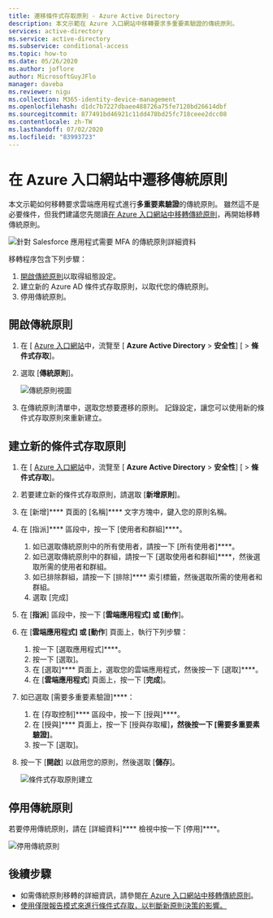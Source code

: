 ```yaml
---
title: 遷移條件式存取原則 - Azure Active Directory
description: 本文示範在 Azure 入口網站中移轉要求多重要素驗證的傳統原則。
services: active-directory
ms.service: active-directory
ms.subservice: conditional-access
ms.topic: how-to
ms.date: 05/26/2020
ms.author: joflore
author: MicrosoftGuyJFlo
manager: daveba
ms.reviewer: nigu
ms.collection: M365-identity-device-management
ms.openlocfilehash: d1dc7b7227dbaee488726a75fe7120bd26614dbf
ms.sourcegitcommit: 877491bd46921c11dd478bd25fc718ceee2dcc08
ms.contentlocale: zh-TW
ms.lasthandoff: 07/02/2020
ms.locfileid: "83993723"
---
```

# <a name="migrate-a-classic-policy-in-the-azure-portal"></a>在 Azure 入口網站中遷移傳統原則

本文示範如何移轉要求雲端應用程式進行**多重要素驗證**的傳統原則。 雖然這不是必要條件，但我們建議您先閱讀[在 Azure 入口網站中移轉傳統原則](policy-migration.md)，再開始移轉傳統原則。

![針對 Salesforce 應用程式需要 MFA 的傳統原則詳細資料](./media/policy-migration/33.png)

移轉程序包含下列步驟：

1. [開啟傳統原則](#open-a-classic-policy)以取得組態設定。
1. 建立新的 Azure AD 條件式存取原則，以取代您的傳統原則。 
1. 停用傳統原則。

## <a name="open-a-classic-policy"></a>開啟傳統原則

1. 在 [ [Azure 入口網站](https://portal.azure.com)中，流覽至 [ **Azure Active Directory**  >  **安全性**] [  >  **條件式存取**]。
1. 選取 [**傳統原則**]。

   ![傳統原則視圖](./media/policy-migration-mfa/12.png)

1. 在傳統原則清單中，選取您想要遷移的原則。 記錄設定，讓您可以使用新的條件式存取原則來重新建立。

## <a name="create-a-new-conditional-access-policy"></a>建立新的條件式存取原則

1. 在 [ [Azure 入口網站](https://portal.azure.com)中，流覽至 [ **Azure Active Directory**  >  **安全性**] [  >  **條件式存取**]。
1. 若要建立新的條件式存取原則，請選取 [**新增原則**]。
1. 在 [新增]**** 頁面的 [名稱]**** 文字方塊中，鍵入您的原則名稱。
1. 在 [指派]**** 區段中，按一下 [使用者和群組]****。
   1. 如已選取傳統原則中的所有使用者，請按一下 [所有使用者]****。 
   1. 如已選取傳統原則中的群組，請按一下 [選取使用者和群組]****，然後選取所需的使用者和群組。
   1. 如已排除群組，請按一下 [排除]**** 索引標籤，然後選取所需的使用者和群組。 
   1. 選取 [完成] 
1. 在 [**指派**] 區段中，按一下 [**雲端應用程式] 或 [動作**]。
1. 在 [**雲端應用程式] 或 [動作**] 頁面上，執行下列步驟：
   1. 按一下 [選取應用程式]****。
   1. 按一下 [選取]。
   1. 在 [選取]**** 頁面上，選取您的雲端應用程式，然後按一下 [選取]****。
   1. 在 [**雲端應用程式**] 頁面上，按一下 [**完成**]。
1. 如已選取 [需要多重要素驗證]****：
   1. 在 [存取控制]**** 區段中，按一下 [授與]****。
   1. 在 [授與]**** 頁面上，按一下 [授與存取權]****，然後按一下 [需要多重要素驗證]****。
   1. 按一下 [選取]。
1. 按一下 [**開啟**] 以啟用您的原則，然後選取 [**儲存**]。

   ![條件式存取原則建立](./media/policy-migration-mfa/conditional-access-policy-migration.png)

## <a name="disable-the-classic-policy"></a>停用傳統原則

若要停用傳統原則，請在 [詳細資料]**** 檢視中按一下 [停用]****。

![停用傳統原則](./media/policy-migration-mfa/14.png)

## <a name="next-steps"></a>後續步驟

- 如需傳統原則移轉的詳細資訊，請參閱[在 Azure 入口網站中移轉傳統原則](policy-migration.md)。
- [使用僅限報告模式來進行條件式存取，以判斷新原則決策的影響。](concept-conditional-access-report-only.md)
